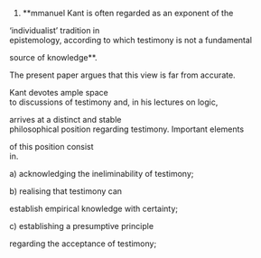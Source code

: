 1. \*\*mmanuel Kant is often regarded as an exponent of the

‘individualist’ tradition in  
 epistemology, according to which testimony is not a fundamental

source of knowledge\*\*.

The​ ​present​ ​paper​ ​argues​ ​that​ ​this​ ​view​ ​is​ ​far​ ​from​ ​accurate.

Kant​ ​devotes​ ​ample​ ​space  
 to​ ​discussions​ ​of​ ​testimony​ ​and,​ ​in​ ​his​ ​lectures​ ​on​ ​logic,

arrives at a distinct and stable  
 philosophical position regarding testimony.​ ​Important​ ​elements

of​ ​this​ ​position​ ​consist  
 in​.

a\) acknowledging the ineliminability of testimony;

b\) realising that testimony can

establish empirical knowledge with certainty;

c\) establishing a presumptive principle

regarding the acceptance of testimony;

